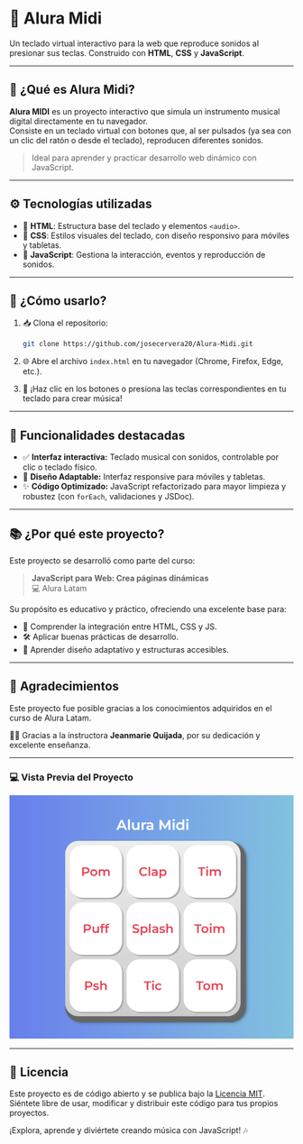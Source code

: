 # 🎹 Alura Midi

Un teclado virtual interactivo para la web que reproduce sonidos al presionar sus teclas. Construido con **HTML**, **CSS** y **JavaScript**.

---

## 🎯 ¿Qué es Alura Midi?

**Alura MIDI** es un proyecto interactivo que simula un instrumento musical digital directamente en tu navegador.  
Consiste en un teclado virtual con botones que, al ser pulsados (ya sea con un clic del ratón o desde el teclado), reproducen diferentes sonidos.

> Ideal para aprender y practicar desarrollo web dinámico con JavaScript.

---

## ⚙️ Tecnologías utilizadas

- 🧱 **HTML**: Estructura base del teclado y elementos `<audio>`.
- 🎨 **CSS**: Estilos visuales del teclado, con diseño responsivo para móviles y tabletas.
- 🧠 **JavaScript**: Gestiona la interacción, eventos y reproducción de sonidos.

---

## 🧪 ¿Cómo usarlo?

1. 📥 Clona el repositorio:

   ```bash
   git clone https://github.com/josecervera20/Alura-Midi.git
   ```

2. 🌐 Abre el archivo `index.html` en tu navegador (Chrome, Firefox, Edge, etc.).

3. 🎵 ¡Haz clic en los botones o presiona las teclas correspondientes en tu teclado para crear música!

---

## 🚀 Funcionalidades destacadas

- ✅ **Interfaz interactiva:** Teclado musical con sonidos, controlable por clic o teclado físico.
- 📱 **Diseño Adaptable:** Interfaz responsive para móviles y tabletas.
- ✨ **Código Optimizado:** JavaScript refactorizado para mayor limpieza y robustez (con `forEach`, validaciones y JSDoc).

---

## 📚 ¿Por qué este proyecto?

Este proyecto se desarrolló como parte del curso:

> **JavaScript para Web: Crea páginas dinámicas**  
> 💻 Alura Latam

Su propósito es educativo y práctico, ofreciendo una excelente base para:

- 🧩 Comprender la integración entre HTML, CSS y JS.
- 🛠️ Aplicar buenas prácticas de desarrollo.
- 📱 Aprender diseño adaptativo y estructuras accesibles.

---

## 🙌 Agradecimientos

Este proyecto fue posible gracias a los conocimientos adquiridos en el curso de Alura Latam.

👩‍🏫 Gracias a la instructora **Jeanmarie Quijada**, por su dedicación y excelente enseñanza.

---

### 💻 Vista Previa del Proyecto

[![Captura de pantalla de Alura Midi](images/alura-midi-screenshot.png)](images/alura-midi-screenshot.png)

---

## 📄 Licencia

Este proyecto es de código abierto y se publica bajo la [Licencia MIT](LICENSE). Siéntete libre de usar, modificar y distribuir este código para tus propios proyectos.

¡Explora, aprende y diviértete creando música con JavaScript! 🎶

